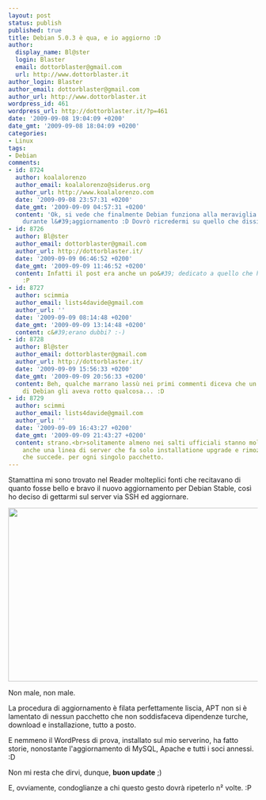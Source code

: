 ```yaml
---
layout: post
status: publish
published: true
title: Debian 5.0.3 è qua, e io aggiorno :D
author:
  display_name: Bl@ster
  login: Blaster
  email: dottorblaster@gmail.com
  url: http://www.dottorblaster.it
author_login: Blaster
author_email: dottorblaster@gmail.com
author_url: http://www.dottorblaster.it
wordpress_id: 461
wordpress_url: http://dottorblaster.it/?p=461
date: '2009-09-08 19:04:09 +0200'
date_gmt: '2009-09-08 18:04:09 +0200'
categories:
- Linux
tags:
- Debian
comments:
- id: 8724
  author: koalalorenzo
  author_email: koalalorenzo@siderus.org
  author_url: http://www.koalalorenzo.com
  date: '2009-09-08 23:57:31 +0200'
  date_gmt: '2009-09-09 04:57:31 +0200'
  content: 'Ok, si vede che finalmente Debian funziona alla meraviglia: Nessun problema
    durante l&#39;aggiornamento :D Dovrò ricredermi su quello che dissi :)'
- id: 8726
  author: Bl@ster
  author_email: dottorblaster@gmail.com
  author_url: http://dottorblaster.it/
  date: '2009-09-09 06:46:52 +0200'
  date_gmt: '2009-09-09 11:46:52 +0200'
  content: Infatti il post era anche un po&#39; dedicato a quello che hai detto :D<br>Vergogna
    :P
- id: 8727
  author: scimmia
  author_email: lists4davide@gmail.com
  author_url: ''
  date: '2009-09-09 08:14:48 +0200'
  date_gmt: '2009-09-09 13:14:48 +0200'
  content: c&#39;erano dubbi? :-)
- id: 8728
  author: Bl@ster
  author_email: dottorblaster@gmail.com
  author_url: http://dottorblaster.it/
  date: '2009-09-09 15:56:33 +0200'
  date_gmt: '2009-09-09 20:56:33 +0200'
  content: Beh, qualche marrano lassù nei primi commenti diceva che un aggiornamento
    di Debian gli aveva rotto qualcosa... :D
- id: 8729
  author: scimmi
  author_email: lists4davide@gmail.com
  author_url: ''
  date: '2009-09-09 16:43:27 +0200'
  date_gmt: '2009-09-09 21:43:27 +0200'
  content: strano.<br>solitamente almeno nei salti ufficiali stanno molto attenti.<br>hanno
    anche una linea di server che fa solo installatione upgrade e rimozione per vedere
    che succede. per ogni singolo pacchetto.
---
```

<p>Stamattina mi sono trovato nel Reader molteplici fonti che recitavano di quanto fosse bello e bravo il nuovo aggiornamento per Debian Stable, così ho deciso di gettarmi sul server via SSH ed aggiornare.</p>
<p style="text-align: center;"><img class="alignnone" src="http://i28.tinypic.com/33c3osl.jpg" alt="" width="544" height="351" /></p>
<p style="text-align: left;">Non male, non male.</p>
<p style="text-align: left;">La procedura di aggiornamento è filata perfettamente liscia, APT non si è lamentato di nessun pacchetto che non soddisfaceva dipendenze turche, download e installazione, tutto a posto.</p>
<p style="text-align: left;">E nemmeno il WordPress di prova, installato sul mio serverino, ha fatto storie, nonostante l'aggiornamento di MySQL, Apache e tutti i soci annessi. :D</p>
<p style="text-align: left;">Non mi resta che dirvi, dunque, <strong>buon update</strong> ;)</p>
<p style="text-align: left;">E, ovviamente, condoglianze a chi questo gesto dovrà ripeterlo n² volte. :P</p>
